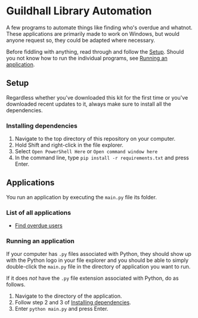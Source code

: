 # Guildhall Library Automation
A few programs to automate things like finding who's overdue and whatnot.
These applications are primarily made to work on Windows, but would anyone request so, they could be adapted where necessary.

Before fiddling with anything, read through and follow the [Setup](#Setup).
Should you not know how to run the individual programs, see [Running an application](#Running_an_application).

## Setup
Regardless whether you've downloaded this kit for the first time or you've downloaded recent updates to it, always make sure to install all the dependencies.

### Installing dependencies
1. Navigate to the top directory of this repository on your computer.
2. Hold Shift and right-click in the file explorer.
3. Select `Open PowerShell Here` or `Open command window here`
4. In the command line, type `pip install -r requirements.txt` and press Enter.


## Applications
You run an application by executing the `main.py` file its folder.

### List of all applications
* [Find overdue users](/find_overdue_users)

### Running an application
If your computer has `.py` files associated with Python, they should show up with the Python logo in your file explorer and you should be able to simply double-click the `main.py` file in the directory of application you want to run.

If it does *not* have the `.py` file extension associated with Python, do as follows.

1. Navigate to the directory of the application.
2. Follow step 2 and 3 of [Installing dependencies](#Installing_dependencies).
3. Enter `python main.py` and press Enter.